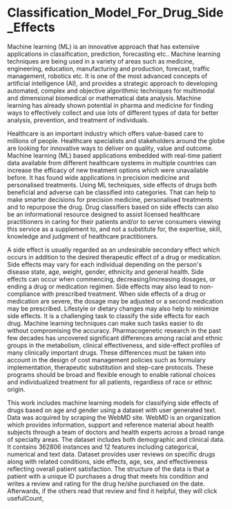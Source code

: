 # Classification_Model_For_Drug_Side_Effects
Machine learning (ML) is an innovative approach that has extensive applications in classification, prediction, forecasting etc.. Machine learning techniques are being used in a variety of areas such as medicine, engineering, education, manufacturing and production, forecast, traffic management, robotics etc. It is one of the most advanced concepts of artificial intelligence (AI), and provides a strategic approach to developing automated, complex and objective algorithmic techniques for multimodal and dimensional biomedical or mathematical data analysis. Machine learning has already shown potential in pharma and medicine for finding ways to effectively collect and use lots of different types of data for better analysis, prevention, and treatment of individuals.

Healthcare is an important industry which offers value-based care to millions of people. Healthcare specialists and stakeholders around the globe are looking for innovative ways to deliver on quality, value and outcome. Machine learning (ML) based applications embedded with real-time patient data available from different healthcare systems in multiple countries can increase the efficacy of new treatment options which were unavailable before. It has found wide applications in precision medicine and personalised treatments. Using ML techniques, side effects of drugs both beneficial and adverse can be classified into categories. That can help to make smarter decisions for precision medicine, personalised treatments and to repurpose the drug. Drug classifiers based on side effects can also be an informational resource designed to assist licensed healthcare practitioners in caring for their patients and/or to serve consumers viewing this service as a supplement to, and not a substitute for, the expertise, skill, knowledge and judgment of healthcare practitioners.

A side effect is usually regarded as an undesirable secondary effect which occurs in addition to the desired therapeutic effect of a drug or medication. Side effects may vary for each individual depending on the person's disease state, age, weight, gender, ethnicity and general health. Side effects can occur when commencing, decreasing/increasing dosages, or ending a drug or medication regimen. Side effects may also lead to non-compliance with prescribed treatment. When side effects of a drug or medication are severe, the dosage may be adjusted or a second medication may be prescribed. Lifestyle or dietary changes may also help to minimize side effects. It is a challenging task to classify the side effects for each drug. Machine learning techniques can make such tasks easier to do without compromising the accuracy. Pharmacogenetic research in the past few decades has uncovered significant differences among racial and ethnic groups in the metabolism, clinical effectiveness, and side-effect profiles of many clinically important drugs. These differences must be taken into account in the design of cost management policies such as formulary implementation, therapeutic substitution and step-care protocols. These programs should be broad and flexible enough to enable rational choices and individualized treatment for all patients, regardless of race or ethnic origin.

This work includes machine learning models for classifying side effects of drugs based on age and gender using a dataset with user generated text. Data was acquired by scraping the WebMD site. WebMD is an organization which provides information, support and reference material about health subjects through a team of doctors and health experts across a broad range of specialty areas. The dataset includes both demographic and clinical data. It contains 362806 instances and 12 features including categorical, numerical and text data. Dataset provides user reviews on specific drugs along with related conditions, side effects, age, sex, and effectiveness reflecting overall patient satisfaction. The structure of the data is that a patient with a unique ID purchases a drug that meets his condition and writes a review and rating for the drug he/she purchased on the date. Afterwards, if the others read that review and find it helpful, they will click usefulCount,
